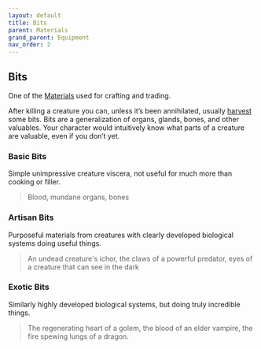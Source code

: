 ```yaml
---
layout: default
title: Bits
parent: Materials
grand_parent: Equipment
nav_order: 2
---
```

## Bits
One of the [Materials](Materials) used for crafting and trading.

After killing a creature you can, unless it’s been annihilated, usually [harvest](Equipment#Looting) some bits. Bits are a generalization of organs, glands, bones, and other valuables. Your character would intuitively know what parts of a creature are valuable, even if you don’t yet. 

### Basic Bits
Simple unimpressive creature viscera, not useful for much more than cooking or filler.

> Blood, mundane organs, bones

### Artisan Bits
Purposeful materials from creatures with clearly developed biological systems doing useful things.

> An undead creature's ichor, the claws of a powerful predator, eyes of a creature that can see in the dark

### Exotic Bits
Similarly highly developed biological systems, but doing truly incredible things.

> The regenerating heart of a golem, the blood of an elder vampire, the fire spewing lungs of a dragon.